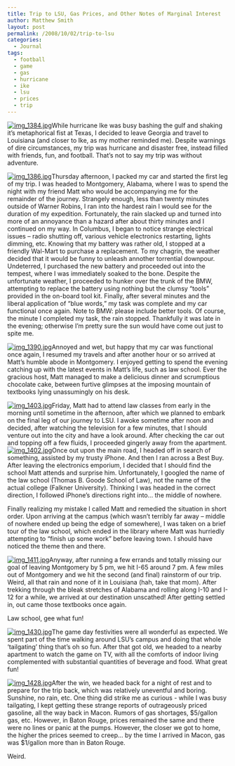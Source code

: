 ```yaml
---
title: Trip to LSU, Gas Prices, and Other Notes of Marginal Interest
author: Matthew Smith
layout: post
permalink: /2008/10/02/trip-to-lsu
categories:
  - Journal
tags:
  - football
  - game
  - gas
  - hurricane
  - ike
  - lsu
  - prices
  - trip
---
```

<a class="thickbox" href="http://digivation.net/wp-content/gallery/lsu2008/img_1384.jpg"><img class="right" src="http://digivation.net/wp-content/gallery/lsu2008/thumbs/thumbs_img_1384.jpg" alt="img_1384.jpg" /></a>While hurricane Ike was busy bashing the gulf and shaking it&#8217;s metaphorical fist at Texas, I decided to leave Georgia and travel to Louisiana (and closer to Ike, as my mother reminded me). Despite warnings of dire circumstances, my trip was hurricane and disaster free, instead filled with friends, fun, and football. That&#8217;s not to say my trip was without adventure.

<a class="thickbox" href="http://digivation.net/wp-content/gallery/lsu2008/img_1386.jpg"><img class="left" src="http://digivation.net/wp-content/gallery/lsu2008/thumbs/thumbs_img_1386.jpg" alt="img_1386.jpg" /></a>Thursday afternoon, I packed my car and started the first leg of my trip. I was headed to Montgomery, Alabama, where I was to spend the night with my friend Matt who would be accompanying me for the remainder of the journey. Strangely enough, less than twenty minutes outside of Warner Robins, I ran into the hardest rain I would see for the duration of my expedition. Fortunately, the rain slacked up and turned into more of an annoyance than a hazard after about thirty minutes and I continued on my way. In Columbus, I began to notice strange electrical issues &#8211; radio shutting off, various vehicle electronics restarting, lights dimming, etc. Knowing that my battery was rather old, I stopped at a friendly Wal-Mart to purchase a replacement. To my chagrin, the weather decided that it would be funny to unleash annother torrential downpour. Undeterred, I purchased the new battery and proceeded out into the tempest, where I was immediately soaked to the bone. Despite the unfortunate weather, I proceeded to hunker over the trunk of the BMW, attempting to replace the battery using nothing but the clumsy &#8220;tools&#8221; provided in the on-board tool kit. Finally, after several minutes and the liberal application of &#8220;blue words,&#8221; my task was complete and my car functional once again. Note to BMW: please include better tools. Of course, the minute I completed my task, the rain stopped. Thankfully it was late in the evening; otherwise I&#8217;m pretty sure the sun would have come out just to spite me.

<a class="thickbox" href="http://digivation.net/wp-content/gallery/lsu2008/img_1390.jpg"><img class="left" src="http://digivation.net/wp-content/gallery/lsu2008/thumbs/thumbs_img_1390.jpg" alt="img_1390.jpg" /></a>Annoyed and wet, but happy that my car was functional once again, I resumed my travels and after another hour or so arrived at Matt&#8217;s humble abode in Montgomery. I enjoyed getting to spend the evening catching up with the latest events in Matt&#8217;s life, such as law school. Ever the gracious host, Matt managed to make a delicious dinner and scrumptious chocolate cake, between furtive glimpses at the imposing mountain of textbooks lying unassumingly on his desk.

<a class="thickbox" href="http://digivation.net/wp-content/gallery/lsu2008/img_1403.jpg"><img class="right" src="http://digivation.net/wp-content/gallery/lsu2008/thumbs/thumbs_img_1403.jpg" alt="img_1403.jpg" /></a>Friday, Matt had to attend law classes from early in the morning until sometime in the afternoon, after which we planned to embark on the final leg of our journey to LSU. I awoke sometime after noon and decided, after watching the television for a few minutes, that I should venture out into the city and have a look around. After checking the car out and topping off a few fluids, I proceeded gingerly away from the apartment. <a class="thickbox" href="http://digivation.net/wp-content/gallery/lsu2008/img_1402.jpg"><img class="left" src="http://digivation.net/wp-content/gallery/lsu2008/thumbs/thumbs_img_1402.jpg" alt="img_1402.jpg" /></a>Once out upon the main road, I headed off in search of something, assisted by my trusty iPhone. And then I ran across a Best Buy. After leaving the electronics emporium, I decided that I should find the school Matt attends and surprise him. Unfortunately, I googled the name of the law school (Thomas B. Goode School of Law), not the name of the actual college (Falkner University). Thinking I was headed in the correct direction, I followed iPhone&#8217;s directions right into&#8230; the middle of nowhere.

Finally realizing my mistake I called Matt and remedied the situation in short order. Upon arriving at the campus (which wasn&#8217;t terribly far away &#8211; middle of nowhere ended up being the edge of somewhere), I was taken on a brief tour of the law school, which ended in the library where Matt was hurriedly attempting to &#8220;finish up some work&#8221; before leaving town. I should have noticed the theme then and there.

<a class="thickbox" href="http://digivation.net/wp-content/gallery/lsu2008/img_1411.jpg"><img class="right" src="http://digivation.net/wp-content/gallery/lsu2008/thumbs/thumbs_img_1411.jpg" alt="img_1411.jpg" /></a>Anyway, after running a few errands and totally missing our goal of leaving Montgomery by 5 pm, we hit I-65 around 7 pm. A few miles out of Montgomery and we hit the second (and final) rainstorm of our trip. Weird, all that rain and none of it in Louisiana (hah, take that mom). After trekking through the bleak stretches of Alabama and rolling along I-10 and I-12 for a while, we arrived at our destination unscathed! After getting settled in, out came those textbooks once again.

Law school, gee what fun!

<a class="thickbox" href="http://digivation.net/wp-content/gallery/lsu2008/img_1430.jpg"><img class="left" src="http://digivation.net/wp-content/gallery/lsu2008/thumbs/thumbs_img_1430.jpg" alt="img_1430.jpg" /></a>The game day festivities were all wonderful as expected. We spent part of the time walking around LSU&#8217;s campus and doing that whole &#8216;tailgating&#8217; thing that&#8217;s oh so fun. After that got old, we headed to a nearby apartment to watch the game on TV, with all the comforts of indoor living complemented with substantial quantities of beverage and food. What great fun!

<a class="thickbox" href="http://digivation.net/wp-content/gallery/lsu2008/img_1428.jpg"><img class="right" src="http://digivation.net/wp-content/gallery/lsu2008/thumbs/thumbs_img_1428.jpg" alt="img_1428.jpg" /></a>After the win, we headed back for a night of rest and to prepare for the trip back, which was relatively uneventful and boring. Sunshine, no rain, etc. One thing did strike me as curious - while I was busy tailgating, I kept getting these strange reports of outrageously priced gasoline, all the way back in Macon. Rumors of gas shortages, $5/gallon gas, etc. However, in Baton Rouge, prices remained the same and there were no lines or panic at the pumps. However, the closer we got to home, the higher the prices seemed to creep&#8230; by the time I arrived in Macon, gas was $1/gallon more than in Baton Rouge.

Weird.

